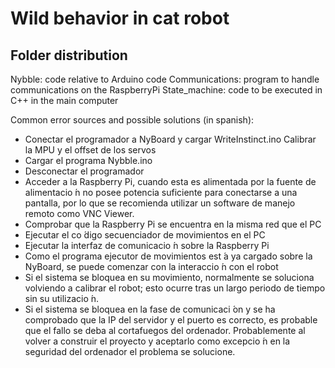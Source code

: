# Wild behavior in cat robot

## Folder distribution
Nybble: code relative to Arduino code
Communications: program to handle communications on the RaspberryPi
State_machine: code to be executed in C++ in the main computer

Common error sources and possible solutions (in spanish):

* Conectar el programador a NyBoard y cargar WriteInstinct.ino Calibrar la MPU y el offset de los servos
* Cargar el programa Nybble.ino
* Desconectar el programador
* Acceder a la Raspberry Pi, cuando esta es alimentada por la fuente de alimentacio ́n no posee potencia suficiente para conectarse a una pantalla, por lo que se recomienda utilizar un software de manejo remoto como VNC Viewer.
* Comprobar que la Raspberry Pi se encuentra en la misma red que el PC
* Ejecutar el co ́digo secuenciador de movimientos en el PC
* Ejecutar la interfaz de comunicacio ́n sobre la Raspberry Pi
* Como el programa ejecutor de movimientos est ́a ya cargado sobre la NyBoard, se puede comenzar con la interaccio ́n con el robot
* Si el sistema se bloquea en su movimiento, normalmente se soluciona volviendo a calibrar el robot; esto ocurre tras un largo periodo de tiempo sin su utilizacio ́n.
* Si el sistema se bloquea en la fase de comunicaci ́on y se ha comprobado que la IP del servidor y el puerto es correcto, es probable que el fallo se deba al cortafuegos del ordenador. Probablemente al volver a construir el proyecto y aceptarlo como excepcio ́n en la seguridad del ordenador el problema se solucione.
